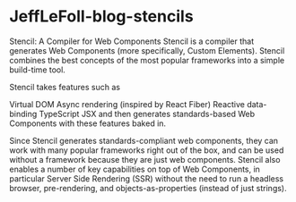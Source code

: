 # JeffLeFoll-blog-stencils

Stencil: A Compiler for Web Components
Stencil is a compiler that generates Web Components (more specifically, Custom Elements). Stencil combines the best concepts of the most popular frameworks into a simple build-time tool.

Stencil takes features such as

Virtual DOM
Async rendering (inspired by React Fiber)
Reactive data-binding
TypeScript
JSX
and then generates standards-based Web Components with these features baked in.

Since Stencil generates standards-compliant web components, they can work with many popular frameworks right out of the box, and can be used without a framework because they are just web components. Stencil also enables a number of key capabilities on top of Web Components, in particular Server Side Rendering (SSR) without the need to run a headless browser, pre-rendering, and objects-as-properties (instead of just strings).
